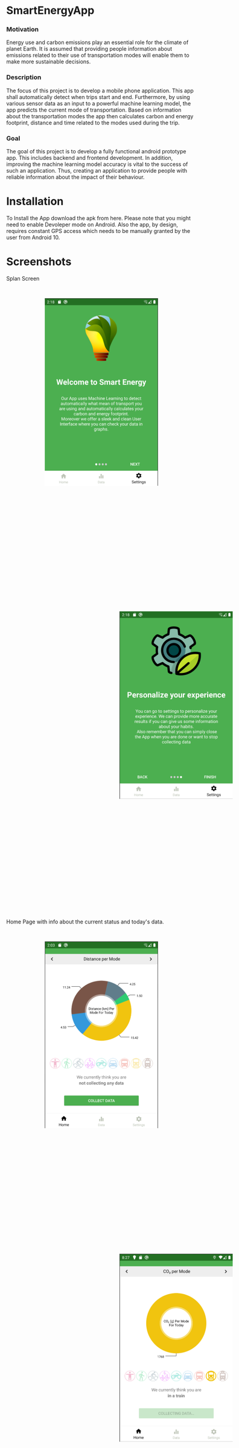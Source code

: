 # SmartEnergyApp
### Motivation
Energy use and carbon emissions play an essential role for the climate of planet Earth. It is assumed that providing people information about emissions related to their use of transportation modes will enable them to make more sustainable decisions.
### Description
The focus of this project is to develop a mobile phone application.  This app shall automatically detect when trips start and end. Furthermore, by using various sensor data as an input to a powerful machine learning model, the app predicts the current mode of transportation.  Based on information about the transportation modes the app then calculates  carbon  and  energy  footprint,  distance  and  time related to the modes used during the trip.
### Goal
The goal of this project is to develop a fully functional android prototype app. This includes backend and frontend development. In addition, improving the machine learning model accuracy is vital to the success of such an application. Thus, creating an application to provide people with reliable information about the impact of their behaviour.

# Installation
To Install the App download the apk from here. Please note that you might need to enable Devoleper mode on Android. Also the app, by design, requires constant GPS access which needs to be manually granted by the user from Android 10.

# Screenshots
Splan Screen
<p align="center" width="100%">
  <img width="300" alt="Splan Screen" src="intro1.png" style="margin:30px 50px">
  <img width="300" alt="Splan Screen" src="intro4.png" style="margin:300px">
</p>

Home Page with info about the current status and today's data.
<p align="center" width="100%">
  <img width="300" alt="Splan Screen" src="distance.png" style="margin:30px 50px">
  <img width="300" alt="Splan Screen" src="train-mode.png" style="margin:300px">
</p>

